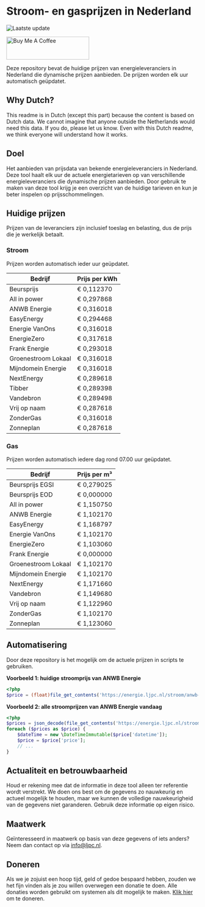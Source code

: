 # Stroom- en gasprijzen in Nederland

![Laatste update](https://img.shields.io/badge/laatste%20update-2024--02--08%2009%3A00%20CET-brightgreen)

<a href="https://www.buymeacoffee.com/Lars-" target="_blank"><img src="https://cdn.buymeacoffee.com/buttons/v2/default-orange.png" alt="Buy Me A Coffee" height="60" style="height: 60px !important;width: 217px !important;" ></a>

Deze repository bevat de huidige prijzen van energieleveranciers in Nederland die dynamische prijzen aanbieden. De prijzen worden elk uur automatisch geüpdatet.

## Why Dutch?

This readme is in Dutch (except this part) because the content is based on Dutch data. We cannot imagine that anyone outside the Netherlands would need this data. If you do, please let us know. Even with this Dutch readme, we think
everyone will understand how it works.

## Doel

Het aanbieden van prijsdata van bekende energieleveranciers in Nederland. Deze tool haalt elk uur de actuele energietarieven op van verschillende energieleveranciers die dynamische prijzen aanbieden. Door gebruik te maken van deze tool
krijg je een overzicht van de huidige tarieven en kun je beter inspelen op prijsschommelingen.

## Huidige prijzen

Prijzen van de leveranciers zijn inclusief toeslag en belasting, dus de prijs die je werkelijk betaalt.

### Stroom

Prijzen worden automatisch ieder uur geüpdatet.

 Bedrijf | Prijs per kWh 
---------|---------------
Beursprijs | € 0,112370
All in power | € 0,297868
ANWB Energie | € 0,316018
EasyEnergy | € 0,294468
Energie VanOns | € 0,316018
EnergieZero | € 0,317618
Frank Energie | € 0,293018
Groenestroom Lokaal | € 0,316018
Mijndomein Energie | € 0,316018
NextEnergy | € 0,289618
Tibber | € 0,289398
Vandebron | € 0,289498
Vrij op naam | € 0,287618
ZonderGas | € 0,316018
Zonneplan | € 0,287618


### Gas

Prijzen worden automatisch iedere dag rond 07.00 uur geüpdatet.

 Bedrijf | Prijs per m³ 
---------|--------------
Beursprijs EGSI | € 0,279025
Beursprijs EOD | € 0,000000
All in power | € 1,150750
ANWB Energie | € 1,102170
EasyEnergy | € 1,168797
Energie VanOns | € 1,102170
EnergieZero | € 1,103060
Frank Energie | € 0,000000
Groenestroom Lokaal | € 1,102170
Mijndomein Energie | € 1,102170
NextEnergy | € 1,171660
Vandebron | € 1,149680
Vrij op naam | € 1,122960
ZonderGas | € 1,102170
Zonneplan | € 1,123060


## Automatisering

Door deze repository is het mogelijk om de actuele prijzen in scripts te gebruiken.

**Voorbeeld 1: huidige stroomprijs van ANWB Energie**

```php
<?php
$price = (float)file_get_contents('https://energie.ljpc.nl/stroom/anwb-energie-nu.txt');

```

**Voorbeeld 2: alle stroomprijzen van ANWB Energie vandaag**

```php
<?php
$prices = json_decode(file_get_contents('https://energie.ljpc.nl/stroom/all-in-power-vandaag.json'),true);
foreach ($prices as $price) {
    $dateTime = new \DateTimeImmutable($price['datetime']);
    $price = $price['price'];
    // ...
}
```

## Actualiteit en betrouwbaarheid

Houd er rekening mee dat de informatie in deze tool alleen ter referentie wordt verstrekt. We doen ons best om de gegevens zo nauwkeurig en actueel mogelijk te houden, maar we kunnen de volledige nauwkeurigheid van de gegevens niet
garanderen. Gebruik deze informatie op eigen risico.

## Maatwerk

Geïnteresseerd in maatwerk op basis van deze gegevens of iets anders? Neem dan contact op
via [info@ljpc.nl](mailto:info@ljpc.nl?subject=Energie%20prijzen).

## Doneren

Als we je zojuist een hoop tijd, geld of gedoe bespaard hebben, zouden we het fijn vinden als je zou willen overwegen een
donatie te doen. Alle donaties worden gebruikt om systemen als dit mogelijk te
maken. [Klik hier](https://www.buymeacoffee.com/Lars-) om te doneren.
